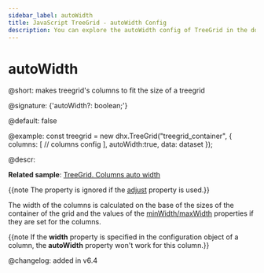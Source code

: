 ```yaml
---
sidebar_label: autoWidth
title: JavaScript TreeGrid - autoWidth Config 
description: You can explore the autoWidth config of TreeGrid in the documentation of the DHTMLX JavaScript UI library. Browse developer guides and API reference, try out code examples and live demos, and download a free 30-day evaluation version of DHTMLX Suite 7.
---
```


# autoWidth

@short: makes treegrid's columns to fit the size of a treegrid

@signature: {'autoWidth?: boolean;'}

@default: false

@example:
const treegrid = new dhx.TreeGrid("treegrid_container", {
    columns: [
        // columns config
    ],
    autoWidth:true,
    data: dataset
});

@descr:

**Related sample**: [TreeGrid. Columns auto width](https://snippet.dhtmlx.com/irybslog)

{{note The property is ignored if the [adjust](../../../treegrid/configuration/#autosize-for-columns) property is used.}}

The width of the columns is calculated on the base of the sizes of the container of the grid and the values of the [minWidth/maxWidth](../../../treegrid/api/api_treegridcolumn_properties/) properties if they are set for the columns.

{{note If the **width** property is specified in the configuration object of a column, the **autoWidth** property won't work for this column.}}



@changelog: added in v6.4

[comment]: # (@related: treegrid/configuration.md#autowidth-for-columns)
